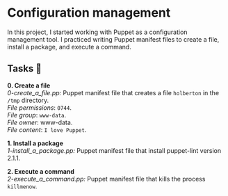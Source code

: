 # Configuration management

In this project, I started working with Puppet as a configuration management tool. I practiced writing Puppet manifest files to create a file, install a package, and execute a command.

## Tasks 📃

**0. Create a file** <br>
*0-create_a_file.pp:* Puppet manifest file that creates a file `holberton` in the `/tmp` directory. <br>
_File permissions_: `0744`. <br>
_File group_: `www-data`. <br>
_File owner_: www-data. <br>
_File content_: `I love Puppet`. <br>

**1. Install a package** <br>
*1-install_a_package.pp:* Puppet manifest file that install puppet-lint version 2.1.1.

**2. Execute a command** <br>
*2-execute_a_command.pp:* Puppet manifest file that kills the process `killmenow`.
